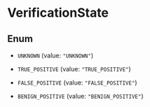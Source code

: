 

# VerificationState

## Enum


* `UNKNOWN` (value: `"UNKNOWN"`)

* `TRUE_POSITIVE` (value: `"TRUE_POSITIVE"`)

* `FALSE_POSITIVE` (value: `"FALSE_POSITIVE"`)

* `BENIGN_POSITIVE` (value: `"BENIGN_POSITIVE"`)



